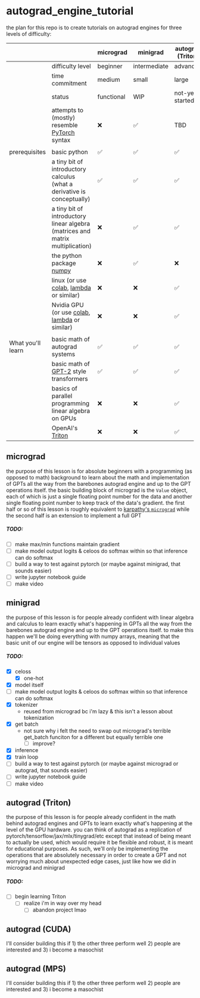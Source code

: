 # autograd_engine_tutorial
the plan for this repo is to create tutorials on autograd engines for three levels of difficulty:

|                   |                                                                                                                                                                    | micrograd  | minigrad     | autograd (Triton) |
| ----------------- | ------------------------------------------------------------------------------------------------------------------------------------------------------------------ | ---------- | ------------ | ----------------- |
|                   | difficulty level                                                                                                                                                   | beginner   | intermediate | advanced          |
|                   | time commitment                                                                                                                                                    | medium     | small        | large             |
|                   | status                                                                                                                                                             | functional | WIP          | not-yet-started   |
|                   | attempts to (mostly) resemble [PyTorch](https://pytorch.org) syntax                                                                                                | ❌          | ✅            | TBD               |
|                   |                                                                                                                                                                    |            |              |                   |
| prerequisites     | basic python                                                                                                                                                       | ✅          | ✅            | ✅                 |
|                   | a tiny bit of introductory calculus (what a derivative is conceptually)                                                                                            | ✅          | ✅            | ✅                 |
|                   | a tiny bit of introductory linear algebra (matrices and matrix multiplication)                                                                                     | ❌          | ✅            | ✅                 |
|                   | the python package [numpy](https://numpy.org)                                                                                                                      | ❌          | ✅            | ❌                 |
|                   | linux (or use [colab](https://colab.research.google.com), [lambda](https://lambdalabs.com) or similar)                                                             | ❌          | ❌            | ✅                 |
|                   | Nvidia GPU (or use [colab](https://colab.research.google.com), [lambda](https://lambdalabs.com) or similar)                                                        | ❌          | ❌            | ✅                 |
|                   |                                                                                                                                                                    |            |              |                   |
| What you'll learn | basic math of autograd systems                                                                                                                                     | ✅          | ✅            | ✅                 |
|                   | basic math of [GPT-2](https://en.wikipedia.org/wiki/GPT-2#:~:text=Generative%20Pre%2Dtrained%20Transformer%202,of%208%20million%20web%20pages.) style transformers | ✅          | ✅            | ✅                 |
|                   | basics of parallel programming linear algebra on GPUs                                                                                                              | ❌          | ❌            | ✅                 |
|                   | OpenAI's [Triton](https://triton-lang.org/main/index.html)                                                                                                         | ❌          | ❌            | ✅                 |

## micrograd
the purpose of this lesson is for absolute beginners with a programming (as opposed to math) background to learn about the math and implementation of GPTs all the way from the barebones autograd engine and up to the GPT operations itself. the basic building block of micrograd is the `Value` object, each of which is just a single floating point number for the data and another single floating point number to keep track of the data's gradient. the first half or so of this lesson is roughly equivalent to [karpathy's `micrograd`](https://youtu.be/VMj-3S1tku0?si=FM0qtfV-cvXr2kDJ) while the second half is an extension to implement a full GPT
##### TODO:
- [ ] make max/min functions maintain gradient
- [ ] make model output logits & celoos do softmax within so that inference can do softmax
- [ ] build a way to test against pytorch (or maybe against minigrad, that sounds easier)
- [ ] write jupyter notebook guide
- [ ] make video

## minigrad
the purpose of this lesson is for people already confident with linear algebra and calculus to learn exactly what's happening in GPTs all the way from the barebones autograd engine and up to the GPT operations itself. to make this happen we'll be doing everything with numpy arrays, meaning that the basic unit of our engine will be tensors as opposed to individual values
##### TODO:
- [x] celoss
	- [x] one-hot
- [x] model itself
- [ ] make model output logits & celoos do softmax within so that inference can do softmax
- [x] tokenizer
	- reused from micrograd bc i'm lazy & this isn't a lesson about tokenization
- [x] get batch
	- not sure why i felt the need to swap out micrograd's terrible get_batch funciton for a different but equally terrible one
		- [ ] improve?
- [x] inference
- [x] train loop
- [ ] build a way to test against pytorch (or maybe against micrograd or autograd, that sounds easier)
- [ ] write jupyter notebook guide
- [ ] make video

## autograd (Triton)
the purpose of this lesson is for people already confident in the math behind autograd engines and GPTs to learn exactly what's happening at the level of the GPU hardware. you can think of autograd as a replication of pytorch/tensorflow/jax/mlx/tinygrad/etc except that instead of being meant to actually be used, which would require it be flexible and robust, it is meant for educational purposes. As such, we'll only be implementing the operations that are absolutely necessary in order to create a GPT and not worrying much about unexpected edge cases, just like how we did in micrograd and minigrad
##### TODO:
- [ ] begin learning Triton
	- [ ] realize i'm in way over my head
		- [ ] abandon project lmao

## autograd (CUDA)
I'll consider building this if 1) the other three perform well 2) people are interested and 3) i become a masochist

## autograd (MPS)
I'll consider building this if 1) the other three perform well 2) people are interested and 3) i become a masochist

